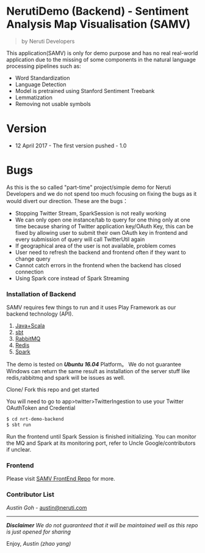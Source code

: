 # NerutiDemo (Backend) - Sentiment Analysis Map Visualisation (SAMV)
>   by Neruti Developers

This application(SAMV) is only for demo purpose and has no real real-world application due to the missing of some components in the natural language processing pipelines such as:

  - Word Standardization 
  - Language Detection
  - Model is pretrained using Stanford Sentiment Treebank
  - Lemmatization
  - Removing not usable symbols 

# Version

  - 12 April 2017 - The first version pushed - 1.0


# Bugs
As this is the so called "part-time" project/simple demo for Neruti Developers and we do not spend too much focusing on fixing the bugs as it would divert our direction. These are the bugs：
  - Stopping Twitter Stream, SparkSession is not really working
  - We can only open one instance/tab to query for one thing only at one time because sharing of Twitter application key/OAuth Key, this can be fixed by allowing user to submit their own OAuth key in frontend and every submission of query will call TwitterUtil again
  - If geographical area of the user is not available, problem comes
  - User need to refresh the backend and frontend often if they want to change query
  - Cannot catch errors in the frontend when the backend has closed connection
  - Using Spark core instead of Spark Streaming 

### Installation of Backend

SAMV requires few things to run and it uses Play Framework as our backend technology (API).
1.  [Java+Scala](https://www.scala-lang.org/download/) 
2.  [sbt](http://www.scala-sbt.org/) 
3.  [RabbitMQ](https://www.rabbitmq.com/download.html) 
4.  [Redis](https://redis.io/) 
5.  [Spark](http://spark.apache.org/) 

The demo is tested on ***Ubuntu 16.04*** Platform。 We do not guarantee Windows can return the same result as installation of the server stuff like redis,rabbitmq and spark will be issues as well.

Clone/ Fork this repo and get started

You will need to go to app>twitter>TwitterIngestion to use your Twitter OAuthToken and Credential

```sh
$ cd nrt-demo-backend
$ sbt run
```

Run the frontend until Spark Session is finished initializing.
You can monitor the MQ and Spark at its monitoring port, refer to Uncle Google/contributors if unclear.

### Frontend
Please visit [SAMV FrontEnd Repo](https://github.com/neruti-developers/neruti-demo-frontend) for more.


### Contributor List
*Austin Goh*  - austin@neruti.com 

---
***Disclaimer*** *We do not guaranteed that it will be maintained well as this repo is just opened for sharing*

Enjoy, 
*Austin (zhao yang)*
